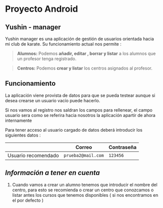 # Proyecto Android

## Yushin - manager

Yushin manager es una aplicación de gestión de usuarios orientada hacia mi club de karate. Su funcionamiento actual nos permite :

> **Alumnos:** Podemos **añadir, editar , borrar y listar** a los alumnos que un profesor tenga registrado.

> **Centros:** Podemos **crear y listar** los centros asignados al profesor.

## Funcionamiento

La aplicación viene provista de datos para que se pueda testear aunque si desea crearse un usuario vacío puede hacerlo.

Si nos vamos al registro nos saldran los campos para rellenear, el campo usuario sera como se referira hacia nosotros la aplicación apartir de ahora internamente

Para tener acceso al usuario cargado de datos deberá introducir los siguientes datos : 

|                   |Correo              |Contraseña                           |
|-------------------|--------------------|-------------------------------------|
|Usuario recomendado|`prueba2@mail.com`  |`123456`                             |

## *Información a tener en cuenta*

1. Cuando vamos a crear un alumno tenemos que introducir el nombre del centro, para esto se recomienda o crear un centro que conozcamos o listar antes los cursos que tenemos disponibles ( si nos encontramos en el por defecto )
